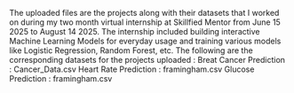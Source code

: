 The uploaded files are the projects along with their datasets that I worked on during my two month virtual internship at Skillfied Mentor from June 15 2025 to August 14 2025. The internship included building interactive Machine Learning Models for everyday usage and training various models like Logistic Regression, Random Forest, etc.
The following are the corresponding datasets for the projects uploaded :
Breat Cancer Prediction : Cancer_Data.csv
Heart Rate Prediction : framingham.csv
Glucose Prediction : framingham.csv

